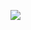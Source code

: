 
![](http://www.plantuml.com/plantuml/proxy?cache=no&src=https://raw.githubusercontent.com/oleksandrblazhko/ai204-kostetskij/laboratory-work-7/2-SoftwareDesign/2.7-PlantUML/UML-Deployment.puml)

